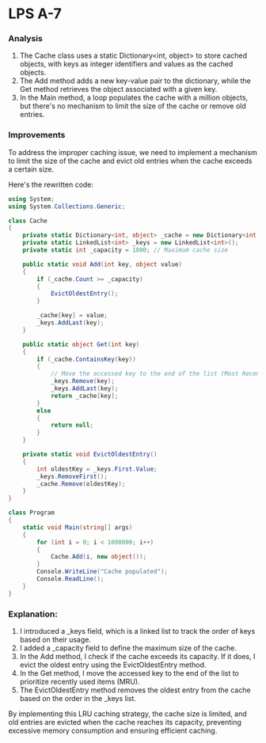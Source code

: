# LPS A-7

### Analysis

1. The Cache class uses a static Dictionary<int, object> to store cached objects, with keys as integer identifiers and values as the cached objects.
2. The Add method adds a new key-value pair to the dictionary, while the Get method retrieves the object associated with a given key.
3. In the Main method, a loop populates the cache with a million objects, but there's no mechanism to limit the size of the cache or remove old entries.

### Improvements

To address the improper caching issue, we need to implement a mechanism to limit the size of the cache and evict old entries when the cache exceeds a certain size.

Here's the rewritten code:
```csharp
using System;
using System.Collections.Generic;

class Cache
{
    private static Dictionary<int, object> _cache = new Dictionary<int, object>();
    private static LinkedList<int> _keys = new LinkedList<int>();
    private static int _capacity = 1000; // Maximum cache size

    public static void Add(int key, object value)
    {
        if (_cache.Count >= _capacity)
        {
            EvictOldestEntry();
        }

        _cache[key] = value;
        _keys.AddLast(key);
    }

    public static object Get(int key)
    {
        if (_cache.ContainsKey(key))
        {
            // Move the accessed key to the end of the list (Most Recently Used)
            _keys.Remove(key);
            _keys.AddLast(key);
            return _cache[key];
        }
        else
        {
            return null;
        }
    }

    private static void EvictOldestEntry()
    {
        int oldestKey = _keys.First.Value;
        _keys.RemoveFirst();
        _cache.Remove(oldestKey);
    }
}

class Program
{
    static void Main(string[] args)
    {
        for (int i = 0; i < 1000000; i++)
        {
            Cache.Add(i, new object());
        }
        Console.WriteLine("Cache populated");
        Console.ReadLine();
    }
}

```

### Explanation:

1. I introduced a _keys field, which is a linked list to track the order of keys based on their usage.
2. I added a _capacity field to define the maximum size of the cache.
3. In the Add method, I check if the cache exceeds its capacity. If it does, I evict the oldest entry using the EvictOldestEntry method.
4. In the Get method, I move the accessed key to the end of the list to prioritize recently used items (MRU).
5. The EvictOldestEntry method removes the oldest entry from the cache based on the order in the _keys list.

By implementing this LRU caching strategy, the cache size is limited, and old entries are evicted when the cache reaches its capacity, preventing excessive memory consumption and ensuring efficient caching.





